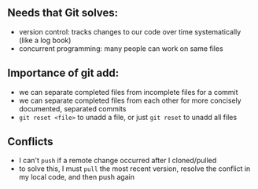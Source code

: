 Needs that Git solves:
-
- version control: tracks changes to our code over time systematically (like a log book)
- concurrent programming: many people can work on same files

Importance of git add:
-
- we can separate completed files from incomplete files for a commit
- we can separate completed files from each other for more concisely documented, separated commits
- `git reset <file>` to unadd a file, or just `git reset` to unadd all files

Conflicts
-
- I can't `push` if a remote change occurred after I cloned/pulled
- to solve this, I must `pull` the most recent version, resolve the conflict in my local code, and then push again
